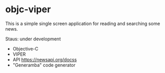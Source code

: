 # objc-viper

This is a simple single screen application for reading and searching some news.

Staus: under development

- Objective-C
- VIPER 
- API https://newsapi.org/docss
- "Generamba" code generator
